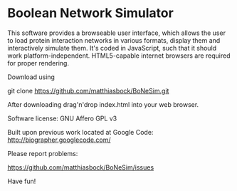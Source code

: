 Boolean Network Simulator
==================

This software provides a browseable user interface,
which allows the user to load protein interaction networks in various formats,
display them and interactively simulate them.
It's coded in JavaScript, such that it should work platform-independent.
HTML5-capable internet browsers are required for proper rendering.

Download using

git clone https://github.com/matthiasbock/BoNeSim.git

After downloading drag'n'drop index.html into your web browser.

Software license: GNU Affero GPL v3

Built upon previous work located at Google Code:
http://biographer.googlecode.com/

Please report problems:

https://github.com/matthiasbock/BoNeSim/issues

Have fun!
